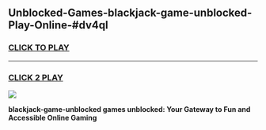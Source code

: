 
## Unblocked-Games-blackjack-game-unblocked-Play-Online-#dv4ql
<h3>
<a href="https://premium.freeplayer.one?title=blackjack-game-unblocked&ref=27F">CLICK TO PLAY</a></h3>
<hr>

<h3>
<a href="https://premium.freeplayer.one?title=blackjack-game-unblocked&ref=27F">CLICK 2 PLAY</a>
  
</h3>

<a href="https://premium.freeplayer.one?title=blackjack-game-unblocked&ref=27F"><img src="https://clearcache.store/games.png"></a>


**blackjack-game-unblocked games unblocked: Your Gateway to Fun and Accessible Online Gaming**
